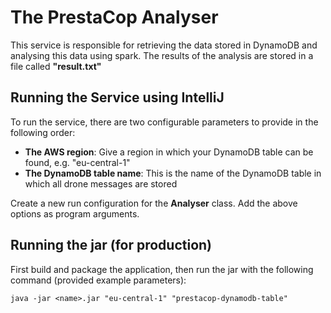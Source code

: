# The PrestaCop Analyser
This service is responsible for retrieving the data stored in DynamoDB and analysing this data using spark. The results of the analysis are stored in a file called **"result.txt"** 

## Running the Service using IntelliJ
To run the service, there are two configurable parameters to provide in the following order:
- **The AWS region**: Give a region in which your DynamoDB table can be found, e.g. "eu-central-1"
- **The DynamoDB table name**: This is the name of the DynamoDB table in which all drone messages are stored

Create a new run configuration for the **Analyser** class. Add the above options as program arguments.

## Running the jar (for production)
First build and package the application, then run the jar with the following command (provided example parameters):
```
java -jar <name>.jar "eu-central-1" "prestacop-dynamodb-table"
```
